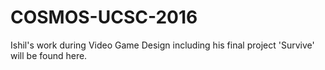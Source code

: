 # COSMOS-UCSC-2016
Ishil's work during Video Game Design including his final project 'Survive' will be found here.
